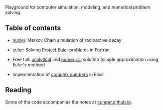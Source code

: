 
Playground for computer simulation, modeling, and numerical problem solving.

## Table of contents

* [nuclei](https://github.com/cunger/simulacron/tree/master/nuclei): Markov Chain simulation of radioactive decay

* [euler](https://github.com/cunger/simulacron/tree/master/euler): Solving [Project Euler](https://projecteuler.net/) problems in Fortran

* Free fall: [analytical](https://github.com/cunger/simulacron/blob/master/freefall_analytical.exs) and [numerical](https://github.com/cunger/simulacron/blob/master/freefall_numerical.exs) solution (simple approximation using Euler's method)

* Implementation of [complex numbers](https://github.com/cunger/simulacron/blob/master/complex.exs) in Elixir

## Reading

Some of the code accompanies the notes at [cunger.github.io](https://cunger.github.io/).
